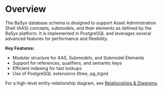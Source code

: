 # Overview

The BaSyx database schema is designed to support Asset Administration Shell (AAS) concepts, submodels, and their elements as defined by the BaSyx platform. It is implemented in PostgreSQL and leverages several advanced features for performance and flexibility.

**Key Features:**
- Modular structure for AAS, Submodels, and Submodel Elements
- Support for references, qualifiers, and semantic keys
- Efficient indexing for fast lookups
- Use of PostgreSQL extensions (ltree, pg_trgm)

For a high-level entity-relationship diagram, see [Relationships & Diagrams](./relationships.md).
